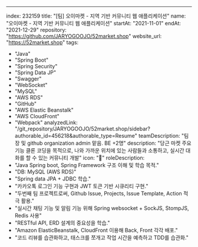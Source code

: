 ---
index:  232159
title: "[팀] 오이마켓 - 지역 기반 커뮤니티 웹 애플리케이션"
name: "오이마켓 - 지역 기반 커뮤니티 웹 애플리케이션"
startAt: "2021-11-01"
endAt: "2021-12-29"
repository: "https://github.com/JARYOGOOJO/52market.shop"
website_url: "https://52market.shop"
tags: 
  - "Java" 
  - "Spring Boot" 
  - "Spring Security" 
  - "Spring Data JP" 
  - "Swagger" 
  - "WebSocket" 
  - "MySQL" 
  - "AWS RDS" 
  - "GitHub" 
  - "AWS Elastic Beanstalk" 
  - "AWS CloudFront" 
  - "Webpack"
analyzedLink: "/git_repository/JARYOGOOJO/52market.shop/sidebar?authorable_id=456218&authorable_type=Resume"
teamDescription: "팀장 및 github organization admin 맡음. BE +2명"
description: "당근 마켓 주요 기능 클론 코딩을 목적으로, 나와 가까운 위치에 있는 사람들과 소통하고, 실시간 대화를 할 수 있는 커뮤니티 개발"
icon: "🥒"
roleDescription:
  - "Java Spring boot, Spring Framework 구조 이해 및 학습 목적."
  - "DB: MySQL (AWS RDS)"
  - "Spring data JPA + JDBC 학습."
  - "카카오톡 로그인 기능 구현과 JWT 토큰 기반 시큐리티 구현."
  - "두번째 팀 프로젝트로써, Github Issue, Projects, Issue Template, Action 적극 활용."
  - "실시간 채팅 기능 및 알림 기능 위해 Spring websocket + SockJS, StompJS, Redis 사용"
  - "RESTful API, ERD 설계의 중요성을 학습."
  - "Amazon ElasticBeanstalk, CloudFront 이용해 Back, Front 각각 배포."
  - "코드 리뷰를 습관화하고, 태스크를 쪼개고 작업 시간을 예측하고 TDD를 습관화."
